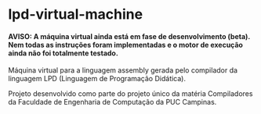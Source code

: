 # lpd-virtual-machine

#### AVISO: A máquina virtual ainda está em fase de desenvolvimento (beta). Nem todas as instruções foram implementadas e o motor de execução ainda não foi totalmente testado.

Máquina virtual para a linguagem assembly gerada pelo compilador da linguagem LPD (Linguagem de Programação Didática).

Projeto desenvolvido como parte do projeto único da matéria Compiladores da Faculdade de Engenharia de Computação da PUC Campinas.
